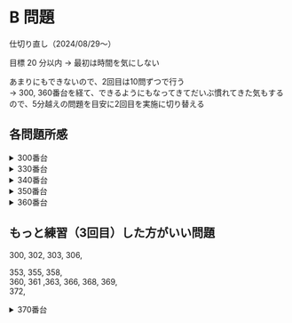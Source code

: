 # B 問題

仕切り直し（2024/08/29〜）

目標 20 分以内 -> 最初は時間を気にしない

あまりにもできないので、2回目は10問ずつで行う  
-> 300, 360番台を経て、できるようにもなってきてだいぶ慣れてきた気もするので、5分越えの問題を目安に2回目を実施に切り替える

## 各問題所感

<details>
<summary>300番台</summary>

### 300

1:  
いきなり1時間以上考えてもわからないの来たw  
回答を見た。考え方は合ってたけど実装がよくわからなかったので確認

2:  
・ずらす数(s,t)の方が外側、インデックス(i, j)は内側  
　そうでないと内側のループでずらした状態を確認できない  
・`インデックス - 足した数 + MAX項数 or 行数` ではMAX項数 or 行数✖️2までしか見れない  
　`インデックス - 足した数 + MAX項数 or 行数` にMAX項数 or 行数で割ったあまりをインデックスとするとうまくいく

この基本がわかっていないのでまたまた時間を食ってしまった。。。

### 301

1:  
とにかく丁寧に解いたところうまく行った  
B問題はとにかく丁寧、これでいこう

2:  
特にいうことはないけど、もうちょっと早くしたいな、  
と思ったけど、1回目より若干早かったからまあよし

### 302

1:  
１方向に対するアプローチをうまく書けたかな

2:  
解説見ながらもっと全探索 && もっと簡潔な書き方を学ぶ

- xとyの方向をバラすのはアリ  
- 進んだ先のインデックスを変数化する。いちいち`i + dy[d] * k`とか書かない  
- 一番内側のループで範囲外を感知、範囲外なら終了させる  
- 一度全ての文字列を取得させる→特定パターンだった時のみ出力させる  

などなど、学びは多かった。もう一回やろう。


### 303

1:  
私の回答：  
各人の配列の中に、相手の配列を作り、隣り合っていたかどうかをチェックした  
-> 隣り合っていない個数を数え上げる

解説：  
全ての組(x, y)が隣り合っているかを数え上げる

`.at(i)` だと逆にわかりにくいかな。。。。`[i]` で書こうかどうしようか

2:  
同じように作成、でも実装にすごい時間がかかってしまう  
解説の通りに数え上げていったらとても楽にできた

条件分岐しないで済むものは、極力配列を確認しながら処理をする
数え上げ系はその内容を重視しているわけではないことを覚える

→実際の配列のインデックスは内側、条件に合致しない場合はフラグを外す、等、できなかった実装ができているので上達はしている。はず。

### 304

1:  
全ケース書き出す必要がなく、for文で書けたのはよかった

2:  
同じくかけた。これは大丈夫そう。

### 305

1:  
char型の数値変換は問題なし  
基本ロジックは問題なさそうなのにflagを１ループごとに初期化させるようにして悩んでしまった。。。。

2:  
前回引っかかったところは全てパスして成功！バンザイ！！

### 306

1:
bitきたー

2:
bitのやり方は覚えていたので問題なし  
ただ、下記のような場合は `ans` だけではなく `A` も `unsigned long long` にしておく必要があることは知らなかったなあ。。。。

```
for (int i = 0; i < 64; i++) {
  cin >> A;
  ans += A << i
}
```

でもよくよく考えると下記の場合でintで出力されるのと同じことか。。。

```
int A = 7;
double B = 2;

cout << A / B << endl;
```

### 307

1:  
解説一瞬見た時のi ≠ jに気付かされた  
それ以外にもSTを足し上げていたりだとか、色々勘違いをしていた

実装しながらではなくて、実装する前に考えたほうがいいのかな

2:  
覚えていたので問題なし

### 308

1:  
落ち着いてやればOK

2:  
これも落ち着いてやれた。

### 309

1:  
解説みた  
-> 数字が分解されていないものは文字列として受け取って処理するほうが楽
　その上で外側のますがどうやって動くかを考えて書いていく

これも落ち着いてやること  
B問題はとにかく落ち着くこと、ロジックは分かっているのでそれを忠実に再現すること

2:  
解説通りに解けた。  
あとは、サイズNの文字列をスマートに作れればいいんだけど、いい関数はないものか

-> `string S(N, 'X');` でいいらしい!!

</details>

<details>
<summary>330番台</summary>

### 330

1:  
中央値を求める問題  
中央値がLとRの間の数でなければLとRの近い方を指す  
たまたまそんな関数があるってどこかで見たから解けたけど、、、

これもこういうもの、と覚えておかないといけない問題だなあ

### 331

1:  
ザ・全探索  
とはいえ、100全部探すのか、、、

+2ではなく、+3まで探索範囲にすればWAではなかったのか、、、、悔しい

### 332

1:  
そのまま実装すればOK  
もっと早くできる気もするけど、よく解けた

### 333

1:  
アルゴリズムを考えるのに時間がかかったけど、できて多分良かった  
別解が面白かった。これで回答してもいいかもしれない

### 334

1:  
地点系の問題は難しい！
まず、座標の中心をAにすることで簡便化する  
それから、進む座標の計算をする

ここで書いててもあまり良くなさそう、ノートにまとめたい

### 335

1:  
その前までがめちゃくちゃ難しかったんで、すごく気が抜けた

### 336

1:  
これの応用が372B  
2で割ってあまりが出ない数を出せばOK、と気づけただけでも偉い。

### 337

1:  
ABCのどれかしかないからできたが、もっときちんと `-'A'` で数値をしっかり入力すべきだったかな

### 338

1:  
体調悪いながらもまあまあできたかな

### 339

1:  
時間かかったけど、この手のマップ問題が解けるのは気持ちがいいな〜

</details>

<details>
<summary>340番台</summary>

### 340

1:  
特に問題なし

### 341

解説見ながらint->llにすればOKだったことを知る、、、、  
10^9 はllにしないといけないんでしたね。。。  
`2^8(2,147,483,647) < 10^9(10,000,000,000)`

### 342

1:  
頭がふわふわした状態で始めたため、本当にこれでいいのか？？？と疑問に思いつつの進み方になってしまった

### 343

1:  
問題が理解できておらず、ぼんやりする時間が入ってしまった、、、

### 344

1:  
なんかやっぱり頭がふわふわしているまま解いている印象  
結論：肉体的に疲れている日は頭も回らない

### 345

1:  
言語仕様の問題？
なんか、とある小数点以上の最長の整数値取得する関数がある気がする  
`(X + 9) / 10` -> `(a + b - 1) / b`  この式だ。忘れる。。

### 346

1:  
あまりにもできないので解説を見た。  
ある特定の、でも連続して出てくる文字列を探すとき、配列の文字数で割ったあまりをインデックスに使う方法なあ。忘れてた。  
345, 346どちらもこのあと使うであろうテクニックが詰まっているなあ。。。

### 347

1:  
setを使って難なく解けた

### 348

1:  
もうユークリッド距離、間違えないぞう  
とはいえ、距離を求めたらそのまま距離の最大値を確認しておけば良かった  
インデックス番号も取得するまでは頭が回ったのにねえ。

### 349

1:  
解説見ても解答アルゴリズムが同じなのにWAが出て混乱  
最終的には、本来101まで見なければならない配列に対して26しか見てなかった。そりゃ間違えるわ

やっぱり今日はボケボケだった  
肉体疲労は脳に影響する・・・・

</details>

<details>
<summary>350番台</summary>

### 350

1:  
問題なく終了。360番台が全然できない問題ばっかりだったので少しホッとした

### 351

1:  
難なく解答

### 352

1:  
時間がかかってしまったけれど、基本の方針に問題はなし  
→SとTそれぞれのインデックスを見ることにする

2:  
焦りすぎて必要な変数宣言まで消してCEになってしまった  
これがなければ5分切れていたな。。。

### 353

1:  
時間はかかったけど、なんとか解けた。

2:  
while入れないとなあ、というのはわかるけどやっぱりわからんw  
難しいなあ。。。

### 354

1:  
最初、またMapを作ろうとしたが、Map作らずとも行けることが途中で分かったので、作り直しをした。  
時間はかかってしまったけれど、それでも最後はきちっと解けたのでよしとする。

2:  
Mapは作らないぞ、という頭で行ったので早かった  
初見でも判断できるようになりたい

### 355

1:  
大体B問題で要求されるレベルが把握できるようになってきた気がする。  
同時に、それにアジャストすることもできるようになってきた気がする

2:  
最初より時間がかかってしまった  
AとBで見るものを逆にしてしまっていた、、、、

### 356

1:  
解くことはできるな、という自信はついてきた

2:  
この問題は特にいうことなし

### 357

1:  
解く方針は間違っていないけど、プラスとマイナスがよく分かっていなかった。。。  
もう少し早く解けたはずなのに

2:  
早く解けたけれども、  
`for (auto &i : a) cout << i;` の形で文字列を書き出そうとするとうまくいかないので注意

### 358

1:  
これも特にいうことなし  
けど、冷静に考えるとわざわざTを配列化する必要はなかったかな

2:  
焦ってしまってよくわからないことをやってしまった

### 359

1:  
特にいうことなし

</details>

<details>
<summary>360番台</summary>

### 360

1:  
問題文を理解することができない。。。。

2:  
やっぱり問題文を理解できていないので、時間がかかった。  
もう少し細かいところまで理解できるようになりたいな、図解がいるかな

### 361

1:  
立体図形は無理、ということであっさり解説を確認。  
なるほどね、一定区間との共通部分を確認することでいけると。

2:  
x, y, z 座標全ての共通部分がある場合はYes、ということがわかっておらず、立式で失敗  
あと、外部関数化もよくわかっていなかった

### 362

1:  
三平方の定理！傾きが-1になるところを探す、みたいに難しく考えすぎていた

2:  
三平方の定理であることがつかめればそんなに苦労はしない

### 363

1:  
日付のカウントと何人いるかのカウントを別に考える必要があるのにごっちゃになってしまった  
あと、カウントした後にループを抜けるか判断してから日を増やすこの順番が大事  
そこは一部失敗したけどまあまあできているかな

ここ何回か、先にwhileの中身の処理を書いた後にwhileで囲むやり方をしているのだけど、その方が焦らないかも

2:  
条件がごっちゃになってしまったけれども、うまくいったんじゃないかと思っている  
とはいえ、時間が1回目よりかかっているのでもう一回かな。。。

### 364

1:  
盤面系は動く方向を足してやる方法でうまくいきそう  
あとはどうやってスピードを上げるかかな、、、、

2: 
設計はうまくいっていたが、三項演算子で失敗していたな。。。  
これは何度かやって慣れていこう

### 365

1:  
`sort(x.rbegin(), x.rend());` もテンプレに入れた方がいいな。。。。

2:  
特にいうことなし

### 366

1:  
最初のロジックは良かったけれども、不要な `*` をとるロジックがよくわからず解説確認  
そうか、もう一回見て、末尾が*なら取れば良かったのね

2:  
末尾を確認する方法、文字列の長さを取得してからその最後を確認すること

### 367

1:  
int と double の調整も上手くできたと思う  
でももう少しタイム縮められたかな！

2:  
何も考えずdouble型で処理するだけでOK  
ただし、いつもうまくいくとは限らない。文字列で取得し、末尾が`0`だった場合は削除するなどした方が確実

### 368

1:  
そこそこ時間がかかったけど、while文の抜け出しをきちんと書けるようになったところは自分としても評価していいと思う

2:  
前より若干早くなった  
先にしっかり条件確認しておけばもっと早くできたかな

### 369

1:  
落ち着いていけばOK

2:  
配列2つ目の要素から前の要素との差を確認する方がスマートだったな。。。。

</details>

## もっと練習（3回目）した方がいい問題

300, 302, 303, 306,  
  
353, 355, 358,  
360, 361 ,363, 366, 368, 369,  
372,

<details>
<summary>370番台</summary>

### 370

1:  
26分越えで攻略

とはいえ夜中の回らない頭じゃこれが限界寧ろよくやったっしょ

### 371

1:  
これ絶対6分切れたな  
A問題のJiroより簡単だった。。。。

### 372

1:  
しばらく理解できなかったなあ、、、  
ある程度「こういうもの」と覚えるしかないものかも

</details>
